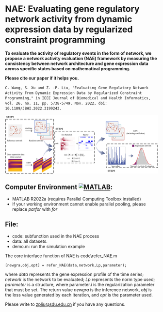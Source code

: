 # NAE: Evaluating gene regulatory network activity from dynamic expression data by regularized constraint programming #


**To evaluate the activity of regulatory events in the form of network, we propose a network activity evaluation (NAE) framework by measuring the consistency between network architecture and gene expression data across specific states based on mathematical programming.**

**Please cite our paper if it helps you.**

  `C. Wang, S. Xu and Z. -P. Liu, "Evaluating Gene Regulatory Network Activity From Dynamic Expression Data by Regularized Constraint Programming," in IEEE Journal of Biomedical and Health Informatics, vol. 26, no. 11, pp. 5738-5749, Nov. 2022, doi: 10.1109/JBHI.2022.3199243.`


![workfolw](https://github.com/zpliulab/NAE/blob/master/workflow.jpg)

Computer Environment [![MATLAB](https://img.shields.io/badge/MATLAB-R2022a-green.svg "MATLAB")](https://ww2.mathworks.cn/products/matlab.html "MATLAB"):
-
- MATLAB R2022a (requires Parallel Computing Toolbox installed)
- If your working environment cannot enable parallel pooling, please replace *parfor* with *for*


File:
-
- code: subfunction used in the NAE process
- data: all datasets.
- demo.m: run the simulation example

The core interface function of NAE is code\refer_NAE.m

    [newgra,obj,opt] = refer_NAE(data,network,Lp,parameter);

where *data* represents the gene expression profile of the time series; *network* is the network to be evaluated; *Lp* represents the norm type used; *parameter* is a structure, where parameter.i is the regularization parameter that must be set. The return value *newgra* is the inference network, *obj* is the loss value generated by each iteration, and *opt* is the parameter used.

Please write to [zpliu@sdu.edu.cn](mailto:zpliu@sdu.edu.cn) if you have any questions.
